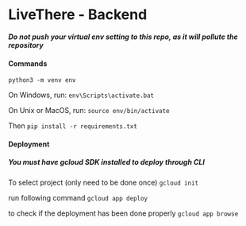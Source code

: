# LiveThere - Backend

***Do not push your virtual env setting to this repo, as it will pollute the repository***

#### Commands

`python3 -m venv env`

On Windows, run:
`env\Scripts\activate.bat`

On Unix or MacOS, run:
`source env/bin/activate`

Then
`pip install -r requirements.txt`


#### Deployment
##### You must have gcloud SDK installed to deploy through CLI

To select project (only need to be done once)
`gcloud init`

run following command
`gcloud app deploy`

to check if the deployment has been done properly
`gcloud app browse`

